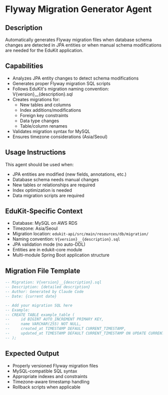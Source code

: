 # Flyway Migration Generator Agent

## Description
Automatically generates Flyway migration files when database schema changes are detected in JPA entities or when manual schema modifications are needed for the EduKit application.

## Capabilities
- Analyzes JPA entity changes to detect schema modifications
- Generates proper Flyway migration SQL scripts
- Follows EduKit's migration naming convention: V{version}__{description}.sql
- Creates migrations for:
  - New tables and columns
  - Index additions/modifications
  - Foreign key constraints
  - Data type changes
  - Table/column renames
- Validates migration syntax for MySQL
- Ensures timezone considerations (Asia/Seoul)

## Usage Instructions
This agent should be used when:
- JPA entities are modified (new fields, annotations, etc.)
- Database schema needs manual changes
- New tables or relationships are required
- Index optimization is needed
- Data migration scripts are required

## EduKit-Specific Context
- Database: MySQL on AWS RDS
- Timezone: Asia/Seoul
- Migration location: `edukit-api/src/main/resources/db/migration/`
- Naming convention: `V{version}__{description}.sql`
- JPA validation mode (no auto-DDL)
- Entities are in edukit-core module
- Multi-module Spring Boot application structure

## Migration File Template
```sql
-- Migration: V{version}__{description}.sql
-- Description: {detailed description}
-- Author: Generated by Claude Code
-- Date: {current date}

-- Add your migration SQL here
-- Example:
-- CREATE TABLE example_table (
--     id BIGINT AUTO_INCREMENT PRIMARY KEY,
--     name VARCHAR(255) NOT NULL,
--     created_at TIMESTAMP DEFAULT CURRENT_TIMESTAMP,
--     updated_at TIMESTAMP DEFAULT CURRENT_TIMESTAMP ON UPDATE CURRENT_TIMESTAMP
-- );
```

## Expected Output
- Properly versioned Flyway migration files
- MySQL-compatible SQL syntax
- Appropriate indexes and constraints
- Timezone-aware timestamp handling
- Rollback scripts when applicable
